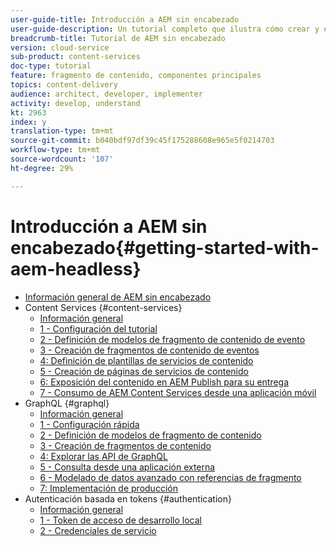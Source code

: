 ```yaml
---
user-guide-title: Introducción a AEM sin encabezado
user-guide-description: Un tutorial completo que ilustra cómo crear y exponer contenido mediante AEM sin encabezado.
breadcrumb-title: Tutorial de AEM sin encabezado
version: cloud-service
sub-product: content-services
doc-type: tutorial
feature: fragmento de contenido, componentes principales
topics: content-delivery
audience: architect, developer, implementer
activity: develop, understand
kt: 2963
index: y
translation-type: tm+mt
source-git-commit: b040bdf97df39c45f175288608e965e5f0214703
workflow-type: tm+mt
source-wordcount: '107'
ht-degree: 29%

---
```



# Introducción a AEM sin encabezado{#getting-started-with-aem-headless}

+ [Información general de AEM sin encabezado](./overview.md)
+ Content Services {#content-services}
   + [Información general](./content-services/overview.md)
   + [1 - Configuración del tutorial](./content-services/chapter-1.md)
   + [2 - Definición de modelos de fragmento de contenido de evento](./content-services/chapter-2.md)
   + [3 - Creación de fragmentos de contenido de eventos](./content-services/chapter-3.md)
   + [4: Definición de plantillas de servicios de contenido](./content-services/chapter-4.md)
   + [5 - Creación de páginas de servicios de contenido](./content-services/chapter-5.md)
   + [6: Exposición del contenido en AEM Publish para su entrega](./content-services/chapter-6.md)
   + [7 - Consumo de AEM Content Services desde una aplicación móvil](./content-services/chapter-7.md)
+ GraphQL {#graphql}
   + [Información general](./graphql/overview.md)
   + [1 - Configuración rápida](./graphql/setup.md)
   + [2 - Definición de modelos de fragmento de contenido](./graphql/content-fragment-models.md)
   + [3 - Creación de fragmentos de contenido](./graphql/author-content-fragments.md)
   + [4: Explorar las API de GraphQL](./graphql/explore-graphql-api.md)
   + [5 - Consulta desde una aplicación externa](./graphql/graphql-and-external-app.md)
   + [6 - Modelado de datos avanzado con referencias de fragmento](./graphql/fragment-references.md)
   + [7: Implementación de producción](./graphql/production-deployment.md)
+ Autenticación basada en tokens {#authentication}
   + [Información general](./authentication/overview.md)
   + [1 - Token de acceso de desarrollo local](./authentication/local-development-access-token.md)
   + [2 - Credenciales de servicio](./authentication/service-credentials.md)